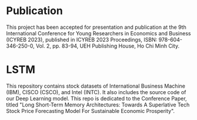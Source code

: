 # Publication
This project has been accepted for presentation and publication at the 9th International Conference for Young Researchers in Economics and Business (ICYREB 2023), published in ICYREB 2023 Proceedings, ISBN: 978-604-346-250-0, Vol. 2, pp. 83-94, UEH Publishing House, Ho Chi Minh City. 

# LSTM
This repository contains stock datasets of International Business Machine (IBM), CISCO (CSCO), and Intel (INTC). It also includes the source code of our Deep Learning model. This repo is dedicated to the Conference Paper, titled "Long Short-Term Memory Architectures: Towards A Superlative Tech Stock Price Forecasting Model For Sustainable Economic Prosperity". 

